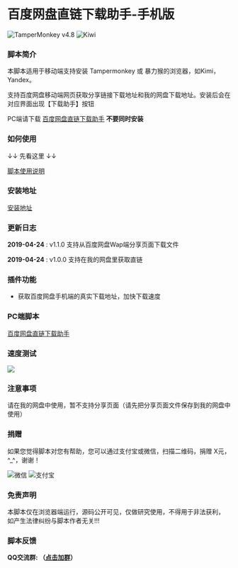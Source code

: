 # 百度网盘直链下载助手-手机版
![TamperMonkey v4.8](https://img.shields.io/badge/TamperMonkey-v4.8-brightgreen.svg) ![Kiwi](https://img.shields.io/badge/Kiwi%20x64-v73.0-brightgreen.svg)

### 脚本简介
本脚本适用于移动端支持安装 Tampermonkey 或 暴力猴的浏览器，如Kimi，Yandex。

支持百度网盘移动端网页获取分享链接下载地址和我的网盘下载地址。安装后会在对应界面出现【下载助手】按钮

PC端请下载 [百度网盘直链下载助手](https://greasyfork.org/zh-CN/scripts/39504)  **不要同时安装**

### 如何使用
 ↓↓ 先看这里 ↓↓

[脚本使用说明](https://github.com/syhyz1990/baiduyun.wap/blob/master/help.md)

### 安装地址
[安装地址](https://greasyfork.org/zh-CN/scripts/382175)

### 更新日志

**2019-04-24** : v1.1.0 支持从百度网盘Wap端分享页面下载文件

**2019-04-24** : v1.0.0 支持在我的网盘里获取直链

### 插件功能
- 获取百度网盘手机端的真实下载地址，加快下载速度

### PC端脚本
[百度网盘直链下载助手](https://greasyfork.org/zh-CN/scripts/39504)

### 速度测试
![](https://i.loli.net/2019/05/04/5ccc6daf3d884.jpg)

### 注意事项
请在我的网盘中使用，暂不支持分享页面（请先把分享页面文件保存到我的网盘中使用）

### 捐赠
如果您觉得脚本对您有帮助，您可以通过支付宝或微信，扫描二维码，捐赠 X元，^_^，谢谢！
 
![微信](https://i.loli.net/2019/05/04/5ccc6d088bc31.jpg) ![支付宝](https://i.loli.net/2019/05/04/5ccc6d08a22f7.jpg)

### 免责声明 
本脚本仅在浏览器端运行，源码公开可见，仅做研究使用，不得用于非法获利， 如产生法律纠纷与脚本作者无关!!!

### 脚本反馈
**QQ交流群: （[点击加群](https://jq.qq.com/?_wv=1027&k=5NY9Yrb)）**
